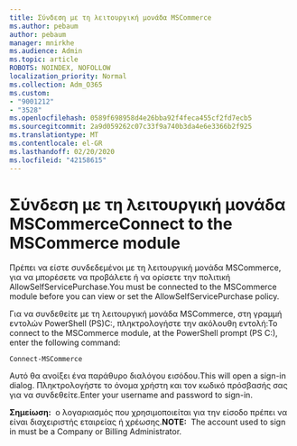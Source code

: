 ```yaml
---
title: Σύνδεση με τη λειτουργική μονάδα MSCommerce
ms.author: pebaum
author: pebaum
manager: mnirkhe
ms.audience: Admin
ms.topic: article
ROBOTS: NOINDEX, NOFOLLOW
localization_priority: Normal
ms.collection: Adm_O365
ms.custom:
- "9001212"
- "3528"
ms.openlocfilehash: 0589f698958d4e26bba92f4feca455cf2fd7ecb5
ms.sourcegitcommit: 2a9d059262c07c33f9a740b3da4e6e3366b2f925
ms.translationtype: MT
ms.contentlocale: el-GR
ms.lasthandoff: 02/20/2020
ms.locfileid: "42158615"
---
```

# <a name="connect-to-the-mscommerce-module"></a><span data-ttu-id="73901-102">Σύνδεση με τη λειτουργική μονάδα MSCommerce</span><span class="sxs-lookup"><span data-stu-id="73901-102">Connect to the MSCommerce module</span></span>

<span data-ttu-id="73901-103">Πρέπει να είστε συνδεδεμένοι με τη λειτουργική μονάδα MSCommerce, για να μπορέσετε να προβάλετε ή να ορίσετε την πολιτική AllowSelfServicePurchase.</span><span class="sxs-lookup"><span data-stu-id="73901-103">You must be connected to the MSCommerce module before you can view or set the AllowSelfServicePurchase policy.</span></span>  

<span data-ttu-id="73901-104">Για να συνδεθείτε με τη λειτουργική μονάδα MSCommerce, στη γραμμή εντολών PowerShell (PS\)C:, πληκτρολογήστε την ακόλουθη εντολή:</span><span class="sxs-lookup"><span data-stu-id="73901-104">To connect to the MSCommerce module, at the PowerShell prompt (PS C:\), enter the following command:</span></span>

`Connect-MSCommerce`

<span data-ttu-id="73901-105">Αυτό θα ανοίξει ένα παράθυρο διαλόγου εισόδου.</span><span class="sxs-lookup"><span data-stu-id="73901-105">This will open a sign-in dialog.</span></span> <span data-ttu-id="73901-106">Πληκτρολογήστε το όνομα χρήστη και τον κωδικό πρόσβασής σας για να συνδεθείτε.</span><span class="sxs-lookup"><span data-stu-id="73901-106">Enter your username and password to sign-in.</span></span>

<span data-ttu-id="73901-107">**Σημείωση:**&nbsp;&nbsp;ο λογαριασμός που χρησιμοποιείται για την είσοδο πρέπει να είναι διαχειριστής εταιρείας ή χρέωσης.</span><span class="sxs-lookup"><span data-stu-id="73901-107">**NOTE:**&nbsp;&nbsp;The account used to sign in must be a Company or Billing Administrator.</span></span>
